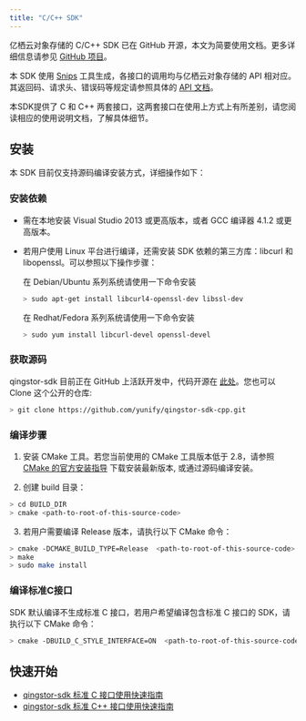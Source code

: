 ```yaml
---
title: "C/C++ SDK"
---
```



亿栖云对象存储的 C/C++ SDK 已在 GitHub 开源，本文为简要使用文档。更多详细信息请参见 [GitHub 项目](https://github.com/yunify/qingstor-sdk-cpp)。

本 SDK 使用 [Snips](https://github.com/yunify/snips) 工具生成，各接口的调用均与亿栖云对象存储的 API 相对应。其返回码、请求头、错误码等规定请参照具体的 [API 文档](/storage/object-storage/api/)。


本SDK提供了 C 和 C++ 两套接口，这两套接口在使用上方式上有所差别，请您阅读相应的使用说明文档，了解具体细节。

## 安装

本 SDK 目前仅支持源码编译安装方式，详细操作如下：

### 安装依赖

- 需在本地安装 Visual Studio 2013 或更高版本，或者 GCC 编译器 4.1.2 或更高版本。
- 若用户使用 Linux 平台进行编译，还需安装 SDK 依赖的第三方库：libcurl 和 libopenssl。可以参照以下操作步骤：

    在 Debian/Ubuntu 系列系统请使用一下命令安装

    ```bash
    > sudo apt-get install libcurl4-openssl-dev libssl-dev
    ```

    在 Redhat/Fedora 系列系统请使用一下命令安装

    ```bash
    > sudo yum install libcurl-devel openssl-devel
    ```

### 获取源码

qingstor-sdk 目前正在 GitHub 上活跃开发中，代码开源在 [此处](https://github.com/yunify/qingstor-sdk-cpp)。您也可以 Clone 这个公开的仓库:

```bash
> git clone https://github.com/yunify/qingstor-sdk-cpp.git
```

### 编译步骤

1. 安装 CMake 工具。若您当前使用的 CMake 工具版本低于 2.8，请参照 [CMake 的官方安装指导](https://cmake.org/install/) 下载安装最新版本, 或通过源码编译安装。

2. 创建 build 目录：

```bash
> cd BUILD_DIR
> cmake <path-to-root-of-this-source-code>
```

3. 若用户需要编译 Release 版本，请执行以下 CMake 命令：

```bash
> cmake -DCMAKE_BUILD_TYPE=Release  <path-to-root-of-this-source-code>
> make
> sudo make install
```

### 编译标准C接口

SDK 默认编译不生成标准 C 接口，若用户希望编译包含标准 C 接口的 SDK，请执行以下 CMake 命令：

```bash
> cmake -DBUILD_C_STYLE_INTERFACE=ON  <path-to-root-of-this-source-code>
```

## 快速开始
- [qingstor-sdk 标准 C 接口使用快速指南](c/)
- [qingstor-sdk 标准 C++ 接口使用快速指南](cpp/)
